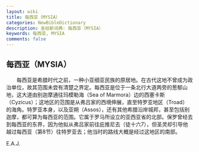 ```yaml
---
layout: wiki
title: 每西亚（MYSIA）
categories: NewBibleDictionary
description: 圣经新词典: 每西亚（MYSIA）
keywords: 每西亚, MYSIA
comments: false
---
```


## 每西亚（MYSIA）

　　每西亚是希腊时代之前，一种小亚细亚民族的原居地。在古代这地不曾成为政治单位，故其范围未尝有清楚之界定。每西亚是位于一条北行大道两旁的葱郁山地，这大道由别迦摩通往玛模勒海（Sea of Marmora）边的西塞卡斯（Cyzicus）；这地区的范围是从弗吕家的西境伸展，直至特罗亚地区（Troad）的海角。特罗亚本身，以及亚朔（Assos），还有其他希腊沿岸城邦，甚至包括别迦摩，都可算为每西亚的范围。它属于罗马所设立的亚西亚省的北部。保罗曾经去到每西亚的东界，因为他拟从弗吕家前往庇推尼去（徒十六7），但圣灵却引导他越过每西亚（第8节）往特罗亚去；他当时的路线大概是经过这地区的南部。

E.A.J.








